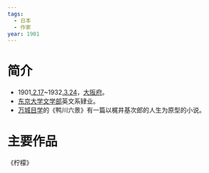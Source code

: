 ```yaml
---
tags:
  - 日本
  - 作家
year: 1901
---
```

# 简介

- 1901[.2.17](2024-02-17.md)~1932[.3.24](2024-03-24.md)，[大阪府](大阪府.md)。
- [东京大学](东京大学.md)[文学部](文学部.md)英文系肄业。
- [万城目学](万城目学.md)的《鸭川六景》有一篇以梶井基次郎的人生为原型的小说。
# 主要作品

《柠檬》